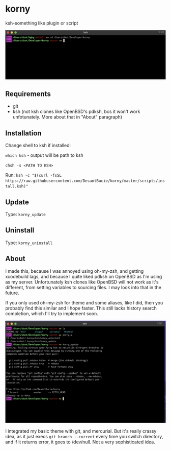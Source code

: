 # korny

ksh-something like plugin or script

![Oh Korny](https://raw.githubusercontent.com/DesantBucie/korny/master/.github/screenshot2.png)

## Requirements

* git
* ksh (not ksh clones like OpenBSD's pdksh, bcs it won't work unfotunately.
More about that in "About" paragraph)

## Installation

Change shell to ksh if installed:

`which ksh` - output will be path to ksh

`chsh -s <PATH TO KSH>`

Run: `ksh -c "$(curl -fsSL https://raw.githubusercontent.com/DesantBucie/korny/master/scripts/install.ksh)"`

## Update

Type: `korny_update`

## Uninstall

Type: `korny_uninstall`

## About

I made this, because I was annoyed using oh-my-zsh, and getting xcodebuild lags,
and because I quite liked pdksh on OpenBSD as I'm using as my server.
Unfortunately ksh clones like OpenBSD will not work as it's different,
from setting variables to sourcing files. I may look into that in the future.


If you only used oh-my-zsh for theme and some aliases, like I did, then you
probably find this similar and I hope faster. This still lacks history search
completion, which I'll try to implement soon.

![Really, here should be a photo](https://raw.githubusercontent.com/DesantBucie/korny/master/.github/screenshot3.png)

I integrated my basic theme with git, and mercurial. But it's really crassy idea, as it just execs `git branch --current` every time you switch directory, and if it returns error, it goes to /dev/null. Not a very sophisticated idea.

